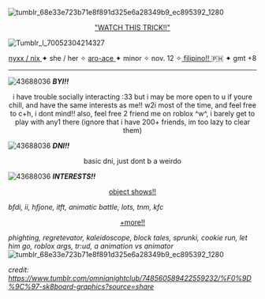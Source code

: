 ![tumblr_68e33e723b71e8f891d325e6a28349b9_ec895392_1280](https://github.com/user-attachments/assets/6759fe4c-d583-4173-b708-698405d67a9c)

<p align="center">
<ins> "WATCH THIS TRICK!!" </ins>
</p>

![Tumblr_l_70052304214327](https://github.com/user-attachments/assets/acab5eae-e835-4315-9a92-57eb5d6349b3)

<p align="center"> <ins> nyxx / nix </ins> ✦ she / her ✧ <ins> aro-ace </ins> ✦ minor ✧ nov. 12 ✧<ins> filipino!! </ins> 🇵🇭 ✦ gmt +8 </p> 

-----------

![43688036](https://github.com/user-attachments/assets/b92ff773-d209-4b30-afe8-4e49fe464552) ***BYI!!*** 

<p align="center">
i have trouble socially interacting :33 but i may be more open to u if youre chill, and have the same interests as me!! w2i most of the time, and feel free to c+h, i dont mind!! also, feel free 2 friend me on roblox ^w^, i barely get to play with any1 there (ignore that i have 200+ friends, im too lazy to clear them) </p>

![43688036](https://github.com/user-attachments/assets/b92ff773-d209-4b30-afe8-4e49fe464552) ***DNI!!*** 

<p align="center">
  basic dni, just dont b a weirdo

![43688036](https://github.com/user-attachments/assets/b92ff773-d209-4b30-afe8-4e49fe464552) ***INTERESTS!!*** 

<p align="center">
  <ins> object shows!! </ins>

  *bfdi, ii, hfjone, itft, animatic battle, lots, tnm, kfc*

<p align="center">
  <ins> +more!! </ins>

*phighting, regretevator, kaleidoscope, block tales, sprunki, cookie run, let him go, roblox args, tr:ud, a
animation vs animator*
![tumblr_68e33e723b71e8f891d325e6a28349b9_ec895392_1280](https://github.com/user-attachments/assets/6759fe4c-d583-4173-b708-698405d67a9c)

*credit: https://www.tumblr.com/omnianightclub/748560589422559232/%F0%9D%9C%97-sk8board-graphics?source=share*
